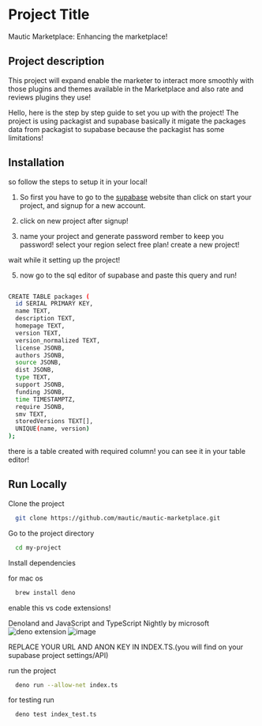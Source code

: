 
# Project Title

Mautic Marketplace: Enhancing the marketplace!


## Project description

This project will expand enable the marketer to interact more smoothly with those plugins and themes available in the Marketplace and also rate and reviews plugins they use!

Hello, here is the step by step guide to set you up with the project!
The project is using packagist and supabase basically it migate the packages data from packagist to supabase because the packagist has some limitations!


## Installation

so follow the steps to setup it in your local!

1. So first you have to go to the [supabase](https://supabase.com/) website than click on start your project, and signup for a new account.

2. click on new project after signup!

3. name your project and generate password rember to keep you password! select your region select free plan! create a new project!

wait while it setting up the project!

5. now go to the sql editor of supabase and paste this query and run!

  ```bash

  CREATE TABLE packages (
    id SERIAL PRIMARY KEY,
    name TEXT,
    description TEXT,
    homepage TEXT,
    version TEXT,
    version_normalized TEXT,
    license JSONB,
    authors JSONB,
    source JSONB,
    dist JSONB,
    type TEXT,
    support JSONB,
    funding JSONB,
    time TIMESTAMPTZ,
    require JSONB,
    smv TEXT,
    storedVersions TEXT[],
    UNIQUE(name, version)
);

```

   there is a table created with required column! you can see it in your table editor!


## Run Locally

Clone the project
    
```bash
  git clone https://github.com/mautic/mautic-marketplace.git
```

Go to the project directory

```bash
  cd my-project
```

Install dependencies

for mac os
```bash
  brew install deno
```
enable this vs code extensions!

Denoland and JavaScript and TypeScript Nightly by microsoft
![deno extension](https://github.com/user-attachments/assets/3fed8c9b-813d-42db-b488-0f38b905af5c)
![image](https://github.com/user-attachments/assets/721c1afc-fda0-49e9-b249-90e199bcfcc3)


REPLACE YOUR URL AND ANON KEY IN INDEX.TS.(you will find on your supabase project settings/API)

run the project

```bash
  deno run --allow-net index.ts
```
for testing run 
```bash
  deno test index_test.ts
```
